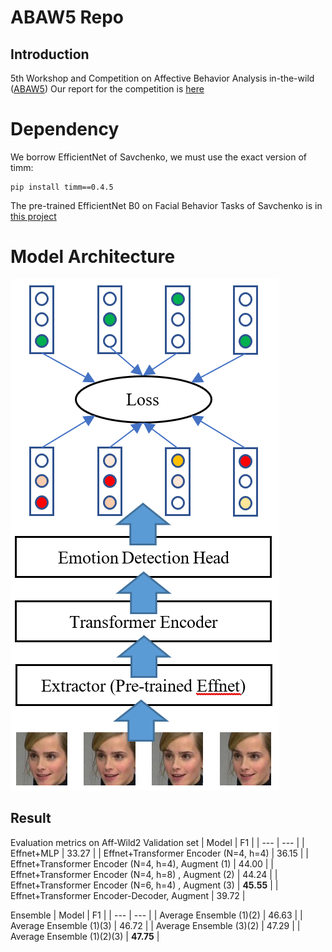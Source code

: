 
# ABAW5 Repo

## Introduction

5th Workshop and Competition on Affective Behavior Analysis in-the-wild ([ABAW5](https://ibug.doc.ic.ac.uk/resources/cvpr-2023-5th-abaw/))
Our report for the competition is [here](https://arxiv.org/abs/2303.09293)

# Dependency

We borrow EfficientNet of Savchenko, we must use the exact version of timm:
```
pip install timm==0.4.5
```

The pre-trained EfficientNet B0 on  Facial Behavior Tasks of Savchenko is in [this project](https://github.com/HSE-asavchenko/face-emotion-recognition)

# Model Architecture

![image info](./arc.png)

## Result

Evaluation metrics on Aff-Wild2 Validation set
| Model | F1 |
| --- | --- |
| Effnet+MLP | 33.27 |
| Effnet+Transformer Encoder (N=4, h=4) | 36.15 |
| Effnet+Transformer Encoder (N=4, h=4), Augment (1) | 44.00 |
| Effnet+Transformer Encoder (N=4, h=8) , Augment (2) | 44.24 |
| Effnet+Transformer Encoder (N=6, h=4) , Augment (3) | **45.55** |
| Effnet+Transformer Encoder-Decoder, Augment | 39.72 |


Ensemble
| Model | F1 |
| --- | --- |
| Average Ensemble (1)(2) | 46.63 |
| Average Ensemble (1)(3) | 46.72 |
| Average Ensemble (3)(2) | 47.29 |
| Average Ensemble (1)(2)(3) | **47.75** |

